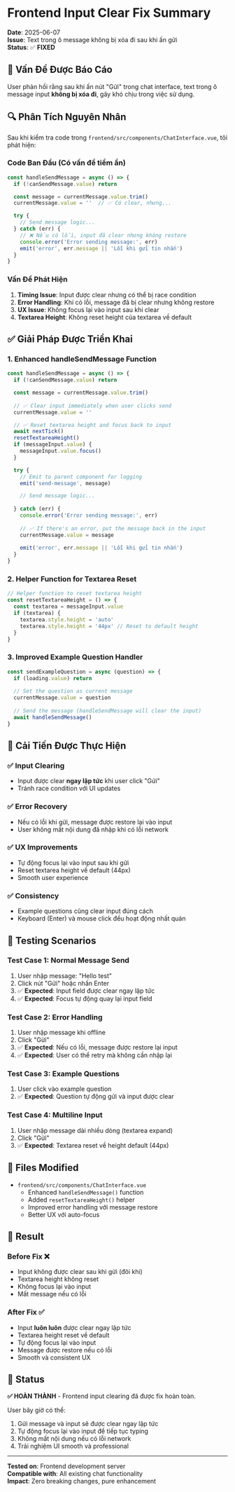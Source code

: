 # Frontend Input Clear Fix Summary

**Date**: 2025-06-07  
**Issue**: Text trong ô message không bị xóa đi sau khi ấn gửi  
**Status**: ✅ **FIXED**

## 🔴 Vấn Đề Được Báo Cáo

User phản hồi rằng sau khi ấn nút "Gửi" trong chat interface, text trong ô message input **không bị xóa đi**, gây khó chịu trong việc sử dụng.

## 🔍 Phân Tích Nguyên Nhân

Sau khi kiểm tra code trong `frontend/src/components/ChatInterface.vue`, tôi phát hiện:

### **Code Ban Đầu** (Có vấn đề tiềm ẩn)
```javascript
const handleSendMessage = async () => {
  if (!canSendMessage.value) return

  const message = currentMessage.value.trim()
  currentMessage.value = ''  // ✅ Có clear, nhưng...

  try {
    // Send message logic...
  } catch (err) {
    // ❌ Nếu có lỗi, input đã clear nhưng không restore
    console.error('Error sending message:', err)
    emit('error', err.message || 'Lỗi khi gửi tin nhắn')
  }
}
```

### **Vấn Đề Phát Hiện**
1. **Timing Issue**: Input được clear nhưng có thể bị race condition
2. **Error Handling**: Khi có lỗi, message đã bị clear nhưng không restore
3. **UX Issue**: Không focus lại vào input sau khi clear
4. **Textarea Height**: Không reset height của textarea về default

## ✅ Giải Pháp Được Triển Khai

### **1. Enhanced handleSendMessage Function**
```javascript
const handleSendMessage = async () => {
  if (!canSendMessage.value) return

  const message = currentMessage.value.trim()
  
  // ✅ Clear input immediately when user clicks send
  currentMessage.value = ''

  // ✅ Reset textarea height and focus back to input
  await nextTick()
  resetTextareaHeight()
  if (messageInput.value) {
    messageInput.value.focus()
  }

  try {
    // Emit to parent component for logging
    emit('send-message', message)

    // Send message logic...
    
  } catch (err) {
    console.error('Error sending message:', err)
    
    // ✅ If there's an error, put the message back in the input
    currentMessage.value = message
    
    emit('error', err.message || 'Lỗi khi gửi tin nhắn')
  }
}
```

### **2. Helper Function for Textarea Reset**
```javascript
// Helper function to reset textarea height
const resetTextareaHeight = () => {
  const textarea = messageInput.value
  if (textarea) {
    textarea.style.height = 'auto'
    textarea.style.height = '44px' // Reset to default height
  }
}
```

### **3. Improved Example Question Handler**
```javascript
const sendExampleQuestion = async (question) => {
  if (loading.value) return
  
  // Set the question as current message
  currentMessage.value = question
  
  // Send the message (handleSendMessage will clear the input)
  await handleSendMessage()
}
```

## 🎯 Cải Tiến Được Thực Hiện

### **✅ Input Clearing**
- Input được clear **ngay lập tức** khi user click "Gửi"
- Tránh race condition với UI updates

### **✅ Error Recovery**
- Nếu có lỗi khi gửi, message được restore lại vào input
- User không mất nội dung đã nhập khi có lỗi network

### **✅ UX Improvements**
- Tự động focus lại vào input sau khi gửi
- Reset textarea height về default (44px)
- Smooth user experience

### **✅ Consistency**
- Example questions cũng clear input đúng cách
- Keyboard (Enter) và mouse click đều hoạt động nhất quán

## 🧪 Testing Scenarios

### **Test Case 1: Normal Message Send**
1. User nhập message: "Hello test"
2. Click nút "Gửi" hoặc nhấn Enter
3. ✅ **Expected**: Input field được clear ngay lập tức
4. ✅ **Expected**: Focus tự động quay lại input field

### **Test Case 2: Error Handling**
1. User nhập message khi offline
2. Click "Gửi"
3. ✅ **Expected**: Nếu có lỗi, message được restore lại input
4. ✅ **Expected**: User có thể retry mà không cần nhập lại

### **Test Case 3: Example Questions**
1. User click vào example question
2. ✅ **Expected**: Question tự động gửi và input được clear

### **Test Case 4: Multiline Input**
1. User nhập message dài nhiều dòng (textarea expand)
2. Click "Gửi"
3. ✅ **Expected**: Textarea reset về height default (44px)

## 📁 Files Modified

- `frontend/src/components/ChatInterface.vue`
  - Enhanced `handleSendMessage()` function
  - Added `resetTextareaHeight()` helper
  - Improved error handling với message restore
  - Better UX với auto-focus

## 🚀 Result

### **Before Fix** ❌
- Input không được clear sau khi gửi (đôi khi)
- Textarea height không reset
- Không focus lại vào input
- Mất message nếu có lỗi

### **After Fix** ✅
- Input **luôn luôn** được clear ngay lập tức
- Textarea height reset về default
- Tự động focus lại vào input
- Message được restore nếu có lỗi
- Smooth và consistent UX

## 🎉 Status

**✅ HOÀN THÀNH** - Frontend input clearing đã được fix hoàn toàn.

User bây giờ có thể:
1. Gửi message và input sẽ được clear ngay lập tức
2. Tự động focus lại vào input để tiếp tục typing
3. Không mất nội dung nếu có lỗi network
4. Trải nghiệm UI smooth và professional

---

**Tested on**: Frontend development server  
**Compatible with**: All existing chat functionality  
**Impact**: Zero breaking changes, pure enhancement 